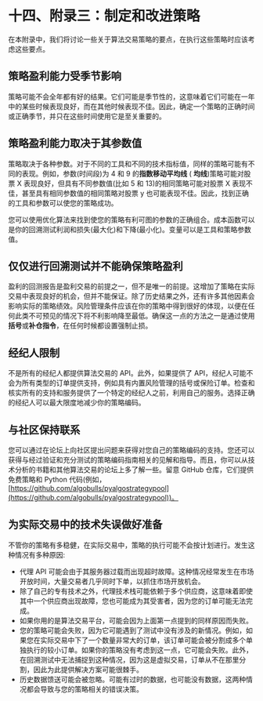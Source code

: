 # 十四、附录三：制定和改进策略

在本附录中，我们将讨论一些关于算法交易策略的要点，在执行这些策略时应该考虑这些要点。

## 策略盈利能力受季节影响

策略可能不会全年都有好的结果。它们可能是季节性的，这意味着它们可能在一年中的某些时候表现良好，而在其他时候表现不佳。因此，确定一个策略的正确时间或正确季节，并只在这些时间使用它是至关重要的。

## 策略盈利能力取决于其参数值

策略取决于各种参数。对于不同的工具和不同的技术指标值，同样的策略可能有不同的表现。例如，参数(时间段)为 4 和 9 的**指数移动平均线** ( **均线**)策略可能对股票 X 表现良好，但具有不同参数值(比如 5 和 13)的相同策略可能对股票 X 表现不佳，甚至具有相同参数值的相同策略对股票 y 也可能表现不佳。因此，找到正确的工具和参数可以使您的策略成功。

您可以使用优化算法来找到使您的策略有利可图的参数的正确组合。成本函数可以是你的回溯测试利润和损失(最大化)和下降(最小化)。变量可以是工具和策略参数值。

## 仅仅进行回溯测试并不能确保策略盈利

盈利的回测报告是盈利交易的前提之一，但不是唯一的前提。这增加了策略在实际交易中表现良好的机会，但并不能保证。除了历史结果之外，还有许多其他因素会影响实际的策略绩效。风险管理条件应该在你的策略中得到很好的体现，以便在任何此类不可预见的情况下将不利影响降至最低。确保这一点的方法之一是通过使用**括号**或**补仓指令**，在任何时候都设置强制止损。

## 经纪人限制

不是所有的经纪人都提供算法交易的 API。此外，如果提供了 API，经纪人可能不会为所有类型的订单提供支持，例如具有内置风险管理的括号或保险订单。检查和核实所有的支持和服务提供了一个特定的经纪人之前，利用自己的服务。选择正确的经纪人可以最大限度地减少你的策略编码。

## 与社区保持联系

您可以通过在论坛上向社区提出问题来获得对您自己的策略编码的支持。您还可以获得与经过验证和充分测试的策略编码指南相关的见解和指导。而且，你可以从技术分析的书籍和其他算法交易的论坛上多了解一些。留意 GitHub 仓库，它们提供免费策略和 Python 代码(例如，[https://github.com/algobulls/pyalgostrategypool](https://github.com/algobulls/pyalgostrategypool))。

## 为实际交易中的技术失误做好准备

不管你的策略有多稳健，在实际交易中，策略的执行可能不会按计划进行。发生这种情况有多种原因:

*   代理 API 可能会由于其服务器过载而出现超时故障。这种情况经常发生在市场开放时间，大量交易者几乎同时下单，以抓住市场开放机会。
*   除了自己的专有技术之外，代理技术栈可能依赖于多个供应商，这意味着即使其中一个供应商出现故障，您也可能成为其受害者，因为您的订单可能无法完成。
*   如果你用的是算法交易平台，可能会因为上面第一点提到的同样原因而失败。
*   您的策略可能会失败，因为它可能遇到了测试中没有涉及的新情况。例如，如果您在实际交易中下了一个数量非常大的订单，该订单可能会被分割成多个单独执行的较小订单。如果你的策略没有考虑到这一点，它可能会失败。此外，在回溯测试中无法捕捉到这种情况，因为这是虚拟交易，订单从不在那里分割，因此为此提供解决方案可能很棘手。
*   历史数据馈送可能会被忽略。可能有过时的数据，也可能没有数据，这两种情况都会导致与您的策略相关的错误决策。